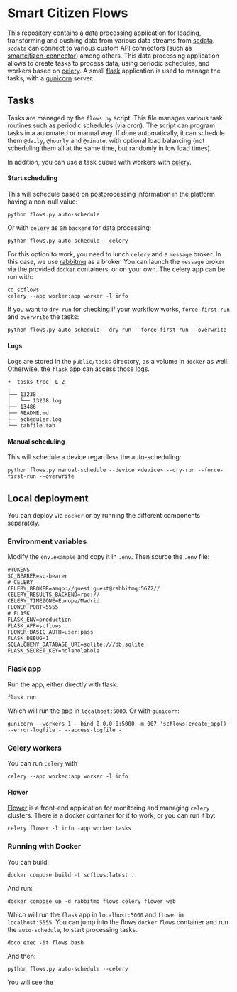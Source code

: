 # Smart Citizen Flows

This repository contains a data processing application for loading, transforming and pushing data from various data streams from [scdata](https://github.com/fablabbcn/smartcitizen-data). `scdata` can connect to various custom API connectors (such as [smartcitizen-connector](https://github.com/fablabbcn/smartcitizen-connector)) among others. This data processing application allows to create tasks to process data, using periodic schedules, and workers based on [celery](https://docs.celeryq.dev/en/stable/getting-started/introduction.html). A small [flask](https://flask.palletsprojects.com/en/3.0.x/) application is used to manage the tasks, with a [gunicorn](https://gunicorn.org/) server.

## Tasks

Tasks are managed by the `flows.py` script. This file manages various task routines such as periodic schedules (via cron). The script can program tasks in a automated or manual way. If done automatically, it can schedule them `@daily`, `@hourly` and `@minute`, with optional load balancing (not scheduling them all at the same time, but randomly in low load times).

In addition, you can use a task queue with workers with [celery](https://docs.celeryq.dev/en/stable/getting-started/introduction.html).

#### Start scheduling

This will schedule based on postprocessing information in the platform having a non-null value:

```
python flows.py auto-schedule
```

Or with `celery` as an `backend` for data processing:

```
python flows.py auto-schedule --celery
```

For this option to work, you need to lunch `celery` and a `message` broker. In this case, we use [rabbitmq](https://www.rabbitmq.com/) as a broker. You can launch the `message` broker via the provided `docker` containers, or on your own. The celery app can be run with:

```
cd scflows
celery --app worker:app worker -l info
```

If you want to `dry-run` for checking if your workflow works, `force-first-run` and `overwrite` the tasks:

```
python flows.py auto-schedule --dry-run --force-first-run --overwrite
```

#### Logs

Logs are stored in the `public/tasks` directory, as a volume in `docker` as well. Otherwise, the `flask` app can access those logs.

```
➜  tasks tree -L 2
.
├── 13238
│   └── 13238.log
├── 13486
├── README.md
├── scheduler.log
└── tabfile.tab
```

#### Manual scheduling

This will schedule a device regardless the auto-scheduling:

```
python flows.py manual-schedule --device <device> --dry-run --force-first-run --overwrite
```

## Local deployment

You can deploy via `docker` or by running the different components separately.

### Environment variables

Modify the `env.example` and copy it in `.env`. Then source the `.env` file:

```
#TOKENS
SC_BEARER=sc-bearer
# CELERY
CELERY_BROKER=amqp://guest:guest@rabbitmq:5672//
CELERY_RESULTS_BACKEND=rpc://
CELERY_TIMEZONE=Europe/Madrid
FLOWER_PORT=5555
# FLASK
FLASK_ENV=production
FLASK_APP=scflows
FLOWER_BASIC_AUTH=user:pass
FLASK_DEBUG=1
SQLALCHEMY_DATABASE_URI=sqlite:///db.sqlite
FLASK_SECRET_KEY=holaholahola
```

### Flask app

Run the app, either directly with flask:

```
flask run
```

Which will run the app in `localhost:5000`. Or with `gunicorn`:

```
gunicorn --workers 1 --bind 0.0.0.0:5000 -m 007 'scflows:create_app()' --error-logfile - --access-logfile -
```

### Celery workers

You can run `celery` with

```
celery --app worker:app worker -l info
```

#### Flower

[Flower](https://flower.readthedocs.io/en/latest/) is a front-end application for monitoring and managing `celery` clusters. There is a docker container for it to work, or you can run it by:

```
celery flower -l info -app worker:tasks
```

### Running with Docker

You can build:

```
docker compose build -t scflows:latest .
```

And run:

```
docker compose up -d rabbitmq flows celery flower web
```

Which will run the `flask` app in `localhost:5000` and `flower` in `localhost:5555`. You can jump into the flows `docker` `flows` container and run the `auto-schedule`, to start processing tasks.

```
doco exec -it flows bash
```

And then:

```
python flows.py auto-schedule --celery
```

You will see the